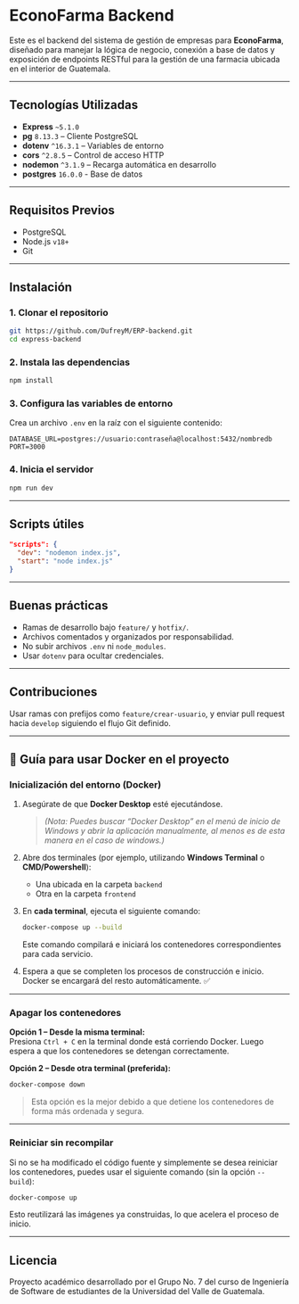 
# EconoFarma Backend

Este es el backend del sistema de gestión de empresas para **EconoFarma**, diseñado para manejar la lógica de negocio, conexión a base de datos y exposición de endpoints RESTful para la gestión de una farmacia ubicada en el interior de Guatemala.

---

## Tecnologías Utilizadas

- **Express** `~5.1.0`
- **pg** `8.13.3` – Cliente PostgreSQL
- **dotenv** `^16.3.1` – Variables de entorno
- **cors** `^2.8.5` – Control de acceso HTTP
- **nodemon** `^3.1.9` – Recarga automática en desarrollo
- **postgres** `16.0.0` - Base de datos

---

## Requisitos Previos

- PostgreSQL
- Node.js `v18+`
- Git

---

## Instalación

### 1. Clonar el repositorio
```bash
git https://github.com/DufreyM/ERP-backend.git
cd express-backend
```

### 2. Instala las dependencias
```bash
npm install
```

### 3. Configura las variables de entorno

Crea un archivo `.env` en la raíz con el siguiente contenido:

```env
DATABASE_URL=postgres://usuario:contraseña@localhost:5432/nombredb
PORT=3000
```

### 4. Inicia el servidor

```bash
npm run dev
```

---

## Scripts útiles

```json
"scripts": {
  "dev": "nodemon index.js",
  "start": "node index.js"
}
```

---

## Buenas prácticas

- Ramas de desarrollo bajo `feature/` y `hotfix/`.
- Archivos comentados y organizados por responsabilidad.
- No subir archivos `.env` ni `node_modules`.
- Usar `dotenv` para ocultar credenciales.

---

## Contribuciones

Usar ramas con prefijos como `feature/crear-usuario`, y enviar pull request hacia `develop` siguiendo el flujo Git definido.

---
## 🐳 Guía para usar Docker en el proyecto

### Inicialización del entorno (Docker)

1. Asegúrate de que **Docker Desktop** esté ejecutándose.  
   > *(Nota: Puedes buscar “Docker Desktop” en el menú de inicio de Windows y abrir la aplicación manualmente, al menos es de esta manera en el caso de windows.)*

2. Abre dos terminales (por ejemplo, utilizando **Windows Terminal** o **CMD/Powershell**):
   - Una ubicada en la carpeta `backend`
   - Otra en la carpeta `frontend`

3. En **cada terminal**, ejecuta el siguiente comando:
   ```bash
   docker-compose up --build
   ```
   Este comando compilará e iniciará los contenedores correspondientes para cada servicio.

4. Espera a que se completen los procesos de construcción e inicio.  
   Docker se encargará del resto automáticamente. ✅

---

### Apagar los contenedores

**Opción 1 – Desde la misma terminal:**  
Presiona `Ctrl + C` en la terminal donde está corriendo Docker. Luego espera a que los contenedores se detengan correctamente.

**Opción 2 – Desde otra terminal (preferida):**
```bash
docker-compose down
```

> Esta opción es la mejor debido a que detiene los contenedores de forma más ordenada y segura.

---

### Reiniciar sin recompilar

Si no se ha modificado el código fuente y simplemente se desea reiniciar los contenedores, puedes usar el siguiente comando (sin la opción `--build`):

```bash
docker-compose up
```

Esto reutilizará las imágenes ya construidas, lo que acelera el proceso de inicio.

---

## Licencia

Proyecto académico desarrollado por el Grupo No. 7 del curso de Ingeniería de Software de estudiantes de la Universidad del Valle de Guatemala.
